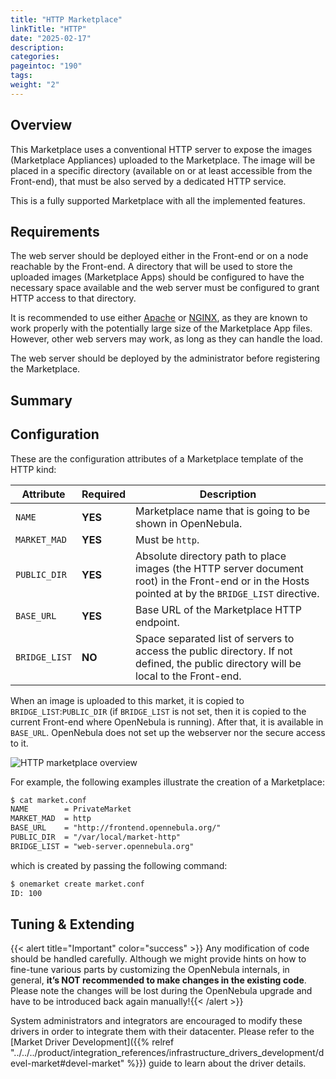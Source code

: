 ```yaml
---
title: "HTTP Marketplace"
linkTitle: "HTTP"
date: "2025-02-17"
description:
categories:
pageintoc: "190"
tags:
weight: "2"
---
```


<a id="market-http"></a>

<!--# HTTP Marketplace -->

## Overview

This Marketplace uses a conventional HTTP server to expose the images (Marketplace Appliances) uploaded to the Marketplace. The image will be placed in a specific directory (available on or at least accessible from the Front-end), that must be also served by a dedicated HTTP service.

This is a fully supported Marketplace with all the implemented features.

## Requirements

The web server should be deployed either in the Front-end or on a node reachable by the Front-end. A directory that will be used to store the uploaded images (Marketplace Apps) should be configured to have the necessary space available and the web server must be configured to grant HTTP access to that directory.

It is recommended to use either [Apache](https://httpd.apache.org/) or [NGINX](https://www.nginx.com/), as they are known to work properly with the potentially large size of the Marketplace App files. However, other web servers may work, as long as they can handle the load.

The web server should be deployed by the administrator before registering the Marketplace.

## Summary

## Configuration

These are the configuration attributes of a Marketplace template of the HTTP kind:

| Attribute     | Required   | Description                                                                                                                                         |
|---------------|------------|-----------------------------------------------------------------------------------------------------------------------------------------------------|
| `NAME`        | **YES**    | Marketplace name that is going to be shown in OpenNebula.                                                                                           |
| `MARKET_MAD`  | **YES**    | Must be `http`.                                                                                                                                     |
| `PUBLIC_DIR`  | **YES**    | Absolute directory path to place images (the HTTP server document root) in the Front-end or in the Hosts pointed at by the `BRIDGE_LIST` directive. |
| `BASE_URL`    | **YES**    | Base URL of the Marketplace HTTP endpoint.                                                                                                          |
| `BRIDGE_LIST` | **NO**     | Space separated list of servers to access the public directory. If not defined, the public directory will be local to the Front-end.                |

When an image is uploaded to this market, it is copied to `BRIDGE_LIST`:`PUBLIC_DIR` (if `BRIDGE_LIST` is not set, then it is copied to the current Front-end where OpenNebula is running). After that, it is available in `BASE_URL`. OpenNebula does not set up the webserver nor the secure access to it.

![HTTP marketplace overview](/images/market_http.png)

For example, the following examples illustrate the creation of a Marketplace:

```default
$ cat market.conf
NAME        = PrivateMarket
MARKET_MAD  = http
BASE_URL    = "http://frontend.opennebula.org/"
PUBLIC_DIR  = "/var/local/market-http"
BRIDGE_LIST = "web-server.opennebula.org"
```

which is created by passing the following command:

```default
$ onemarket create market.conf
ID: 100
```

## Tuning & Extending

{{< alert title="Important" color="success" >}}
Any modification of code should be handled carefully. Although we might provide hints on how to fine-tune various parts by customizing the OpenNebula internals, in general, **it’s NOT recommended to make changes in the existing code**. Please note the changes will be lost during the OpenNebula upgrade and have to be introduced back again manually!{{< /alert >}} 

System administrators and integrators are encouraged to modify these drivers in order to integrate them with their datacenter. Please refer to the [Market Driver Development]({{% relref "../../../product/integration_references/infrastructure_drivers_development/devel-market#devel-market" %}}) guide to learn about the driver details.
